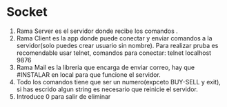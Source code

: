 # Socket
1.  Rama Server es el servidor donde recibe los comandos .
2.  Rama Client es la app donde puede conectar y enviar comandos a la servidor(solo puedes crear usuario sin nombre).
    Para realizar pruba es recomendable usar telnet, comandos para conectar: 
    telnet localhost 9876 
3.  Rama Mail es la libreria que encarga de enviar correo, hay que #INSTALAR en local para que funcione el servidor.
4.  Todo los comandos tiene que ser un numero(expceto BUY-SELL y exit), si has escrido algun string es necesario que reinicie el servidor.
5.  Introduce 0 para salir de eliminar
